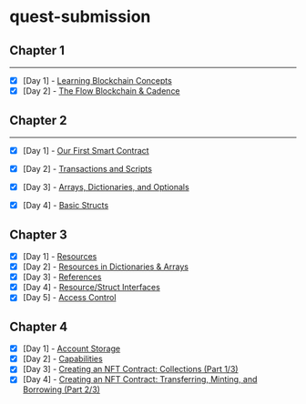 # quest-submission

## Chapter 1

---

- [x] [Day 1] - [Learning Blockchain Concepts](https://github.com/karangorania/quest-submission/blob/main/chapter%201/day1.md)<br>
- [x] [Day 2] - [The Flow Blockchain & Cadence](https://github.com/karangorania/quest-submission/blob/main/chapter%201/day2.md)

## Chapter 2

---

- [x] [Day 1] - [Our First Smart Contract](https://github.com/karangorania/quest-submission/blob/main/chapter%202/day1.md)

- [x] [Day 2] - [Transactions and Scripts](https://github.com/karangorania/quest-submission/blob/main/chapter%202/day2.md)
- [x] [Day 3] - [Arrays, Dictionaries, and Optionals](https://github.com/karangorania/quest-submission/blob/main/chapter%202/day3.md)
- [x] [Day 4] - [Basic Structs](https://github.com/karangorania/quest-submission/blob/main/chapter%202/day4.md)

## Chapter 3

- [x] [Day 1] - [Resources](https://github.com/karangorania/quest-submission/blob/main/chapter%203/day1.md)
- [x] [Day 2] - [Resources in Dictionaries & Arrays](https://github.com/karangorania/quest-submission/blob/main/chapter%203/day2.md)
- [x] [Day 3] - [References](https://github.com/karangorania/quest-submission/blob/main/chapter%203/day3.md)
- [x] [Day 4] - [Resource/Struct Interfaces](https://github.com/karangorania/quest-submission/blob/main/chapter%203/day4.md)
- [x] [Day 5] - [Access Control](https://github.com/karangorania/quest-submission/blob/main/chapter%203/day5.md)

## Chapter 4

- [x] [Day 1] - [Account Storage](https://github.com/karangorania/quest-submission/blob/main/chapter%204/day1.md)
- [x] [Day 2] - [Capabilities](https://github.com/karangorania/quest-submission/blob/main/chapter%204/day2.md)
- [x] [Day 3] - [Creating an NFT Contract: Collections (Part 1/3)](https://github.com/karangorania/quest-submission/blob/main/chapter%204/day3.md)
- [x] [Day 4] - [Creating an NFT Contract: Transferring, Minting, and Borrowing (Part 2/3)]()
